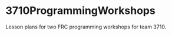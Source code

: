 3710ProgrammingWorkshops
========================

Lesson plans for two FRC programming workshops for team 3710.


